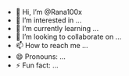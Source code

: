 - 👋 Hi, I’m @Rana100x
- 👀 I’m interested in ...
- 🌱 I’m currently learning ...
- 💞️ I’m looking to collaborate on ...
- 📫 How to reach me ...
- 😄 Pronouns: ...
- ⚡ Fun fact: ...

<!---
Rana100x/Rana100x is a ✨ special ✨ repository because its `README.md` (this file) appears on your GitHub profile.
You can click the Preview link to take a look at your changes.
--->
